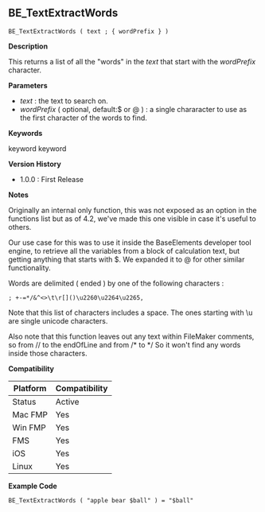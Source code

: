 ## BE_TextExtractWords

    BE_TextExtractWords ( text ; { wordPrefix } )

**Description**  

This returns a list of all the "words" in the *text* that start with the *wordPrefix* character.

**Parameters**

* *text* :  the text to search on.
* *wordPrefix* ( optional, default:$ or @ ) : a single chararacter to use as the first character of the words to find.

**Keywords**  

keyword keyword

**Version History**

* 1.0.0 : First Release

**Notes**

Originally an internal only function, this was not exposed as an option in the functions list but as of 4.2, we've made this one visible in case it's useful to others.

Our use case for this was to use it inside the BaseElements developer tool engine, to retrieve all the variables from a block of calculation text, but getting anything that starts with $.  We expanded it to @ for other  similar functionality.

Words are delimited ( ended ) by one of the following characters : 

	; +-=*/&^<>\t\r[]()\u2260\u2264\u2265,

Note that this list of characters includes a space.  The ones starting with \u are single unicode characters.

Also note that this function leaves out any text within FileMaker comments, so from // to the endOfLine and from /* to */  So it won't find any words inside those characters.

**Compatibility** 

| Platform | Compatibility |
|-----------|-----------|
| Status | Active |  
| Mac FMP | Yes  |  
| Win FMP | Yes  |  
| FMS | Yes  |  
| iOS | Yes  |  
| Linux | Yes  |  

**Example Code**

	BE_TextExtractWords ( "apple bear $ball" ) = "$ball"